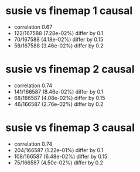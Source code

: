 # susie vs finemap  1 causal

- correlation 0.67
- 122/167588 (7.28e-02%) differ by 0.1
- 70/167588 (4.18e-02%) differ by 0.15
- 58/167588 (3.46e-02%) differ by 0.2


# susie vs finemap  2 causal

- correlation 0.74
- 141/166587 (8.46e-02%) differ by 0.1
- 68/166587 (4.08e-02%) differ by 0.15
- 46/166587 (2.76e-02%) differ by 0.2


# susie vs finemap  3 causal

- correlation 0.74
- 204/166587 (1.22e-01%) differ by 0.1
- 108/166587 (6.48e-02%) differ by 0.15
- 75/166587 (4.50e-02%) differ by 0.2


